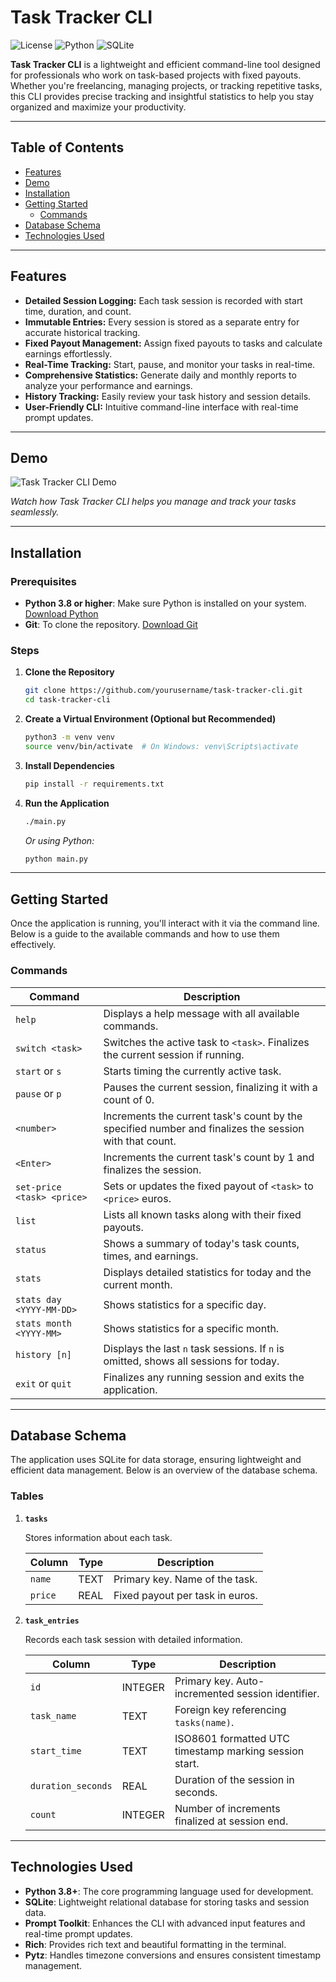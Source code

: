# Task Tracker CLI

![License](https://img.shields.io/github/license/yourusername/task-tracker-cli)
![Python](https://img.shields.io/badge/Python-3.8%2B-blue)
![SQLite](https://img.shields.io/badge/SQLite-3.34.0%2B-blue)

**Task Tracker CLI** is a lightweight and efficient command-line tool designed for professionals who work on task-based projects with fixed payouts. Whether you're freelancing, managing projects, or tracking repetitive tasks, this CLI provides precise tracking and insightful statistics to help you stay organized and maximize your productivity.

---

## Table of Contents

- [Features](#features)
- [Demo](#demo)
- [Installation](#installation)
- [Getting Started](#getting-started)
  - [Commands](#commands)
- [Database Schema](#database-schema)
- [Technologies Used](#technologies-used)

---

## Features

- **Detailed Session Logging:** Each task session is recorded with start time, duration, and count.
- **Immutable Entries:** Every session is stored as a separate entry for accurate historical tracking.
- **Fixed Payout Management:** Assign fixed payouts to tasks and calculate earnings effortlessly.
- **Real-Time Tracking:** Start, pause, and monitor your tasks in real-time.
- **Comprehensive Statistics:** Generate daily and monthly reports to analyze your performance and earnings.
- **History Tracking:** Easily review your task history and session details.
- **User-Friendly CLI:** Intuitive command-line interface with real-time prompt updates.

---

## Demo

![Task Tracker CLI Demo](./screenshots/demo.gif)

*Watch how Task Tracker CLI helps you manage and track your tasks seamlessly.*

---

## Installation

### Prerequisites

- **Python 3.8 or higher**: Make sure Python is installed on your system. [Download Python](https://www.python.org/downloads/)
- **Git**: To clone the repository. [Download Git](https://git-scm.com/downloads)

### Steps

1. **Clone the Repository**

   ```bash
   git clone https://github.com/yourusername/task-tracker-cli.git
   cd task-tracker-cli
   ```

2. **Create a Virtual Environment (Optional but Recommended)**

   ```bash
   python3 -m venv venv
   source venv/bin/activate  # On Windows: venv\Scripts\activate
   ```

3. **Install Dependencies**

   ```bash
   pip install -r requirements.txt
   ```


4. **Run the Application**

   ```bash
   ./main.py
   ```

   *Or using Python:*

   ```bash
   python main.py
   ```

---

## Getting Started

Once the application is running, you'll interact with it via the command line. Below is a guide to the available commands and how to use them effectively.

### Commands

| Command                      | Description                                                                                               |
|------------------------------|-----------------------------------------------------------------------------------------------------------|
| `help`                       | Displays a help message with all available commands.                                                     |
| `switch <task>`              | Switches the active task to `<task>`. Finalizes the current session if running.                          |
| `start` or `s`               | Starts timing the currently active task.                                                                |
| `pause` or `p`               | Pauses the current session, finalizing it with a count of 0.                                             |
| `<number>`                   | Increments the current task's count by the specified number and finalizes the session with that count.   |
| `<Enter>`                    | Increments the current task's count by 1 and finalizes the session.                                       |
| `set-price <task> <price>`   | Sets or updates the fixed payout of `<task>` to `<price>` euros.                                         |
| `list`                       | Lists all known tasks along with their fixed payouts.                                                    |
| `status`                     | Shows a summary of today's task counts, times, and earnings.                                             |
| `stats`                      | Displays detailed statistics for today and the current month.                                            |
| `stats day <YYYY-MM-DD>`     | Shows statistics for a specific day.                                                                     |
| `stats month <YYYY-MM>`      | Shows statistics for a specific month.                                                                    |
| `history [n]`                | Displays the last `n` task sessions. If `n` is omitted, shows all sessions for today.                    |
| `exit` or `quit`             | Finalizes any running session and exits the application.                                                 |

---

## Database Schema

The application uses SQLite for data storage, ensuring lightweight and efficient data management. Below is an overview of the database schema.

### Tables

1. **`tasks`**

   Stores information about each task.

   | Column  | Type  | Description                         |
   |---------|-------|-------------------------------------|
   | `name`  | TEXT  | Primary key. Name of the task.      |
   | `price` | REAL  | Fixed payout per task in euros.     |

2. **`task_entries`**

   Records each task session with detailed information.

   | Column             | Type    | Description                                                    |
   |--------------------|---------|----------------------------------------------------------------|
   | `id`               | INTEGER | Primary key. Auto-incremented session identifier.             |
   | `task_name`        | TEXT    | Foreign key referencing `tasks(name)`.                        |
   | `start_time`       | TEXT    | ISO8601 formatted UTC timestamp marking session start.        |
   | `duration_seconds` | REAL    | Duration of the session in seconds.                           |
   | `count`            | INTEGER | Number of increments finalized at session end.                 |

---

## Technologies Used

- **Python 3.8+**: The core programming language used for development.
- **SQLite**: Lightweight relational database for storing tasks and session data.
- **Prompt Toolkit**: Enhances the CLI with advanced input features and real-time prompt updates.
- **Rich**: Provides rich text and beautiful formatting in the terminal.
- **Pytz**: Handles timezone conversions and ensures consistent timestamp management.